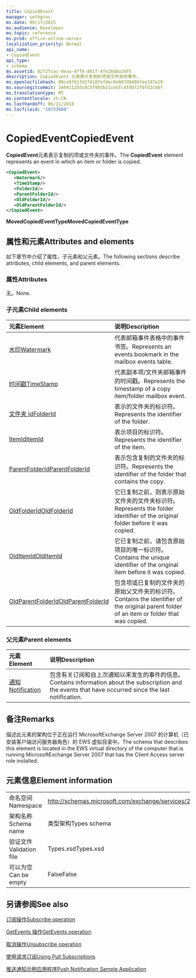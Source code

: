 ```yaml
---
title: CopiedEvent
manager: sethgros
ms.date: 09/17/2015
ms.audience: Developer
ms.topic: reference
ms.prod: office-online-server
localization_priority: Normal
api_name:
- CopiedEvent
api_type:
- schema
ms.assetid: 82f2fcac-deaa-4ff8-801f-4fe28d8a19f5
description: CopiedEvent 元素表示复制的项或文件夹的事件。
ms.openlocfilehash: 89ca9fb1fd2f4187efdec0e087d840bfee197a29
ms.sourcegitcommit: 34041125dc8c5f993b21cebfc4f8b72f0fd2cb6f
ms.translationtype: MT
ms.contentlocale: zh-CN
ms.lasthandoff: 06/11/2018
ms.locfileid: "19753600"
---
```

# <a name="copiedevent"></a><span data-ttu-id="2284a-103">CopiedEvent</span><span class="sxs-lookup"><span data-stu-id="2284a-103">CopiedEvent</span></span>

<span data-ttu-id="2284a-104">**CopiedEvent**元素表示复制的项或文件夹的事件。</span><span class="sxs-lookup"><span data-stu-id="2284a-104">The **CopiedEvent** element represents an event in which an item or folder is copied.</span></span> 
  
```xml
<CopiedEvent>
   <Watermark/>
   <TimeStamp/>
   <FolderId/>
   <ParentFolderId/>
   <OldFolderId/>
   <OldParentFolderId/>
</CopiedEvent>
```

 <span data-ttu-id="2284a-105">**MovedCopiedEventType**</span><span class="sxs-lookup"><span data-stu-id="2284a-105">**MovedCopiedEventType**</span></span>
## <a name="attributes-and-elements"></a><span data-ttu-id="2284a-106">属性和元素</span><span class="sxs-lookup"><span data-stu-id="2284a-106">Attributes and elements</span></span>

<span data-ttu-id="2284a-107">如下章节中介绍了属性、子元素和父元素。</span><span class="sxs-lookup"><span data-stu-id="2284a-107">The following sections describe attributes, child elements, and parent elements.</span></span>
  
### <a name="attributes"></a><span data-ttu-id="2284a-108">属性</span><span class="sxs-lookup"><span data-stu-id="2284a-108">Attributes</span></span>

<span data-ttu-id="2284a-109">无。</span><span class="sxs-lookup"><span data-stu-id="2284a-109">None.</span></span>
  
### <a name="child-elements"></a><span data-ttu-id="2284a-110">子元素</span><span class="sxs-lookup"><span data-stu-id="2284a-110">Child elements</span></span>

|<span data-ttu-id="2284a-111">**元素**</span><span class="sxs-lookup"><span data-stu-id="2284a-111">**Element**</span></span>|<span data-ttu-id="2284a-112">**说明**</span><span class="sxs-lookup"><span data-stu-id="2284a-112">**Description**</span></span>|
|:-----|:-----|
|[<span data-ttu-id="2284a-113">水印</span><span class="sxs-lookup"><span data-stu-id="2284a-113">Watermark</span></span>](watermark.md) <br/> |<span data-ttu-id="2284a-114">代表邮箱事件表格中的事件书签。</span><span class="sxs-lookup"><span data-stu-id="2284a-114">Represents an events bookmark in the mailbox events table.</span></span>  <br/> |
|[<span data-ttu-id="2284a-115">时间戳</span><span class="sxs-lookup"><span data-stu-id="2284a-115">TimeStamp</span></span>](timestamp.md) <br/> |<span data-ttu-id="2284a-116">代表副本项/文件夹邮箱事件的时间戳。</span><span class="sxs-lookup"><span data-stu-id="2284a-116">Represents the timestamp of a copy item/folder mailbox event.</span></span>  <br/> |
|[<span data-ttu-id="2284a-117">文件夹 Id</span><span class="sxs-lookup"><span data-stu-id="2284a-117">FolderId</span></span>](folderid.md) <br/> |<span data-ttu-id="2284a-118">表示的文件夹的标识符。</span><span class="sxs-lookup"><span data-stu-id="2284a-118">Represents the identifier of the folder.</span></span>  <br/> |
|[<span data-ttu-id="2284a-119">ItemId</span><span class="sxs-lookup"><span data-stu-id="2284a-119">ItemId</span></span>](itemid.md) <br/> |<span data-ttu-id="2284a-120">表示项目的标识符。</span><span class="sxs-lookup"><span data-stu-id="2284a-120">Represents the identifier of the item.</span></span>  <br/> |
|[<span data-ttu-id="2284a-121">ParentFolderId</span><span class="sxs-lookup"><span data-stu-id="2284a-121">ParentFolderId</span></span>](parentfolderid.md) <br/> |<span data-ttu-id="2284a-122">表示包含复制的文件夹的标识符。</span><span class="sxs-lookup"><span data-stu-id="2284a-122">Represents the identifier of the folder that contains the copy.</span></span>  <br/> |
|[<span data-ttu-id="2284a-123">OldFolderId</span><span class="sxs-lookup"><span data-stu-id="2284a-123">OldFolderId</span></span>](oldfolderid.md) <br/> |<span data-ttu-id="2284a-124">它已复制之前，则表示原始文件夹的文件夹标识符。</span><span class="sxs-lookup"><span data-stu-id="2284a-124">Represents the folder identifier of the original folder before it was copied.</span></span>  <br/> |
|[<span data-ttu-id="2284a-125">OldItemId</span><span class="sxs-lookup"><span data-stu-id="2284a-125">OldItemId</span></span>](olditemid.md) <br/> |<span data-ttu-id="2284a-126">它已复制之前，请包含原始项目的唯一标识符。</span><span class="sxs-lookup"><span data-stu-id="2284a-126">Contains the unique identifier of the original item before it was copied.</span></span>  <br/> |
|[<span data-ttu-id="2284a-127">OldParentFolderId</span><span class="sxs-lookup"><span data-stu-id="2284a-127">OldParentFolderId</span></span>](oldparentfolderid.md) <br/> |<span data-ttu-id="2284a-128">包含项或已复制的文件夹的原始父文件夹的标识符。</span><span class="sxs-lookup"><span data-stu-id="2284a-128">Contains the identifier of the original parent folder of an item or folder that was copied.</span></span>  <br/> |
   
### <a name="parent-elements"></a><span data-ttu-id="2284a-129">父元素</span><span class="sxs-lookup"><span data-stu-id="2284a-129">Parent elements</span></span>

|<span data-ttu-id="2284a-130">**元素**</span><span class="sxs-lookup"><span data-stu-id="2284a-130">**Element**</span></span>|<span data-ttu-id="2284a-131">**说明**</span><span class="sxs-lookup"><span data-stu-id="2284a-131">**Description**</span></span>|
|:-----|:-----|
|[<span data-ttu-id="2284a-132">通知</span><span class="sxs-lookup"><span data-stu-id="2284a-132">Notification</span></span>](notification-ex15websvcsotherref.md) <br/> |<span data-ttu-id="2284a-133">包含有关订阅和自上次通知以来发生的事件的信息。</span><span class="sxs-lookup"><span data-stu-id="2284a-133">Contains information about the subscription and the events that have occurred since the last notification.</span></span>  <br/> |
   
## <a name="remarks"></a><span data-ttu-id="2284a-134">备注</span><span class="sxs-lookup"><span data-stu-id="2284a-134">Remarks</span></span>

<span data-ttu-id="2284a-135">描述此元素的架构位于正在运行 MicrosoftExchange Server 2007 的计算机（已安装客户端访问服务器角色）的 EWS 虚拟目录中。</span><span class="sxs-lookup"><span data-stu-id="2284a-135">The schema that describes this element is located in the EWS virtual directory of the computer that is running MicrosoftExchange Server 2007 that has the Client Access server role installed.</span></span>
  
## <a name="element-information"></a><span data-ttu-id="2284a-136">元素信息</span><span class="sxs-lookup"><span data-stu-id="2284a-136">Element information</span></span>

|||
|:-----|:-----|
|<span data-ttu-id="2284a-137">命名空间</span><span class="sxs-lookup"><span data-stu-id="2284a-137">Namespace</span></span>  <br/> |http://schemas.microsoft.com/exchange/services/2006/types  <br/> |
|<span data-ttu-id="2284a-138">架构名称</span><span class="sxs-lookup"><span data-stu-id="2284a-138">Schema name</span></span>  <br/> |<span data-ttu-id="2284a-139">类型架构</span><span class="sxs-lookup"><span data-stu-id="2284a-139">Types schema</span></span>  <br/> |
|<span data-ttu-id="2284a-140">验证文件</span><span class="sxs-lookup"><span data-stu-id="2284a-140">Validation file</span></span>  <br/> |<span data-ttu-id="2284a-141">Types.xsd</span><span class="sxs-lookup"><span data-stu-id="2284a-141">Types.xsd</span></span>  <br/> |
|<span data-ttu-id="2284a-142">可以为空</span><span class="sxs-lookup"><span data-stu-id="2284a-142">Can be empty</span></span>  <br/> |<span data-ttu-id="2284a-143">False</span><span class="sxs-lookup"><span data-stu-id="2284a-143">False</span></span>  <br/> |
   
## <a name="see-also"></a><span data-ttu-id="2284a-144">另请参阅</span><span class="sxs-lookup"><span data-stu-id="2284a-144">See also</span></span>



[<span data-ttu-id="2284a-145">订阅操作</span><span class="sxs-lookup"><span data-stu-id="2284a-145">Subscribe operation</span></span>](subscribe-operation.md)
  
[<span data-ttu-id="2284a-146">GetEvents 操作</span><span class="sxs-lookup"><span data-stu-id="2284a-146">GetEvents operation</span></span>](getevents-operation.md)
  
[<span data-ttu-id="2284a-147">取消操作</span><span class="sxs-lookup"><span data-stu-id="2284a-147">Unsubscribe operation</span></span>](unsubscribe-operation.md)


[<span data-ttu-id="2284a-148">使用请求订阅</span><span class="sxs-lookup"><span data-stu-id="2284a-148">Using Pull Subscriptions</span></span>](http://msdn.microsoft.com/library/f956bc0e-2b25-4613-966b-54c65456897c%28Office.15%29.aspx)
  
[<span data-ttu-id="2284a-149">推送通知示例应用程序</span><span class="sxs-lookup"><span data-stu-id="2284a-149">Push Notification Sample Application</span></span>](http://msdn.microsoft.com/library/db1f8523-fa44-483f-bdb6-ab5939b52eee%28Office.15%29.aspx)

